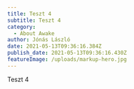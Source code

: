 ```yaml
---
title: Teszt 4
subtitle: Teszt 4
category:
  - About Awake
author: Jónás László
date: 2021-05-13T09:36:16.384Z
publish_date: 2021-05-13T09:36:16.430Z
featureImage: /uploads/markup-hero.jpg
---
```

Teszt 4